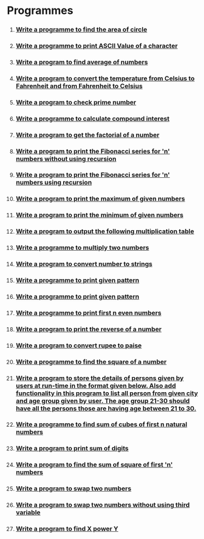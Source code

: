 # Programmes

1. ### [Write a programme to find the area of circle](./area-of-circle/)
2. ### [Write a programme to print ASCII Value of a character](./ascii-value/)
3. ### [Write a program to find average of numbers](./average-of-numbers/)
4. ### [Write a program to convert the temperature from Celsius to Fahrenheit and from Fahrenheit to Celsius](./celsius-to-fahrenheit/)
5. ### [Write a program to check prime number](./check-prime-number/)
6. ### [Write a programme to calculate compound interest](./compound-interest-calculator/)
7. ### [Write a program to get the factorial of a number](./factorial/)
8. ### [Write a program to print the Fibonacci series for 'n' numbers without using recursion](./fibonaci-series-without-using-recursion/)
9. ### [Write a program to print the Fibonacci series for 'n' numbers using recursion](./fibonnaci-series-using-recursion/)
10. ### [Write a program to print the maximum of given numbers](./maximum-of-numbers/)
11. ### [Write a program to print the minimum of given numbers](./minimum-of-numbers/)
12. ### [Write a program to output the following multiplication table](./multiplication-table/)
13. ### [Write a programme to multiply two numbers](./multiply-two-numbers/)
14. ### [Write a program to convert number to strings](./number-to-string/)
15. ### [Write a programme to print given pattern](./pattern-1/)
16. ### [Write a programme to print given pattern](./pattern-2/)
17. ### [Write a programme to print first n even numbers](print-even-numbers/index.md)
18. ### [Write a program to print the reverse of a number](./reverse-of-a-number/)
19. ### [Write a program to convert rupee to paise](./rupee-to-paise/)
20. ### [Write a programme to find the square of a number](./square-of-number/)
21. ### [Write a program to store the details of persons given by users at run-time in the format given below. Also add functionality in this program to list all person from given city and age group given by user. The age group 21-30 should have all the persons those are having age between 21 to 30.](./store-the-details-of-persons/)
22. ### [Write a programme to find sum of cubes of first n natural numbers](./sum-of-cubes/)
23. ### [Write a program to print sum of digits](./sum-of-digits/)
24. ### [Write a program to find the sum of square of first 'n' numbers](./sum-of-square/)
25. ### [Write a program to swap two numbers](./swap-two-numbers/)
26. ### [Write a program to swap two numbers without using third variable](./swap-two-numbers-without-using-third-varible/)
27. ### [Write a program to find X power Y](x-power-y/index.md)
